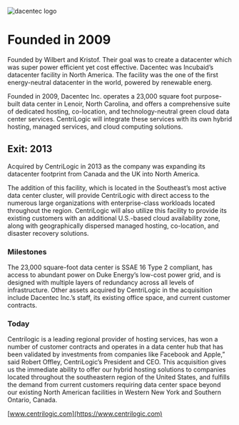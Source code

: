 ![dacentec logo](.../img/dacentec_logo.png)
# Founded in 2009

Founded by Wilbert and Kristof. Their goal was to create a datacenter which was super power efficient yet cost effective.
Dacentec was Incubaid’s datacenter facility in North America. The facility was the one of the first energy-neutral datacenter in the world, powered by renewable energ.

Founded in 2009, Dacentec Inc. operates a 23,000 square foot purpose-built data center in Lenoir, North Carolina, and offers a comprehensive suite of dedicated hosting, co-location, and technology-neutral green cloud data center services. CentriLogic will integrate these services with its own hybrid hosting, managed services, and cloud computing solutions.

## Exit: 2013

Acquired by CentriLogic in 2013 as the company was expanding its datacenter footprint from Canada and the UK into North America.

The addition of this facility, which is located in the Southeast’s most active data center cluster, will provide CentriLogic with direct access to the numerous large organizations with enterprise-class workloads located throughout the region. CentriLogic will also utilize this facility to provide its existing customers with an additional U.S.-based cloud availability zone, along with geographically dispersed managed hosting, co-location, and disaster recovery solutions.

### Milestones

The 23,000 square-foot data center is SSAE 16 Type 2 compliant, has access to abundant power on Duke Energy’s low-cost power grid, and is designed with multiple layers of redundancy across all levels of infrastructure. Other assets acquired by CentriLogic in the acquisition include Dacentec Inc.’s staff, its existing office space, and current customer contracts.

### Today

Centrilogic is a leading regional provider of hosting services, has won a number of customer contracts and operates in a data center hub that has been validated by investments from companies like Facebook and Apple,” said Robert Offley, CentriLogic’s President and CEO. This acquisition gives us the immediate ability to offer our hybrid hosting solutions to companies located throughout the southeastern region of the United States, and fulfills the demand from current customers requiring data center space beyond our existing North American facilities in Western New York and Southern Ontario, Canada.

[www.centrilogic.com](https://www.centrilogic.com)
